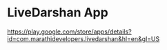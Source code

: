 # LiveDarshan App 

https://play.google.com/store/apps/details?id=com.marathidevelopers.livedarshan&hl=en&gl=US
